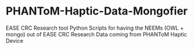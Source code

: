 # PHANToM-Haptic-Data-Mongofier
EASE CRC Research tool
Python Scripts for having the NEEMs (OWL + mongo) out of EASE CRC Research Data coming from PHANToM Haptic Device
